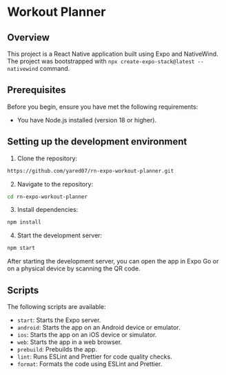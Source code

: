 # Workout Planner
## Overview
This project is a React Native application built using Expo and NativeWind.
The project was bootstrapped with `npx create-expo-stack@latest --nativewind` command.
## Prerequisites
Before you begin, ensure you have met the following requirements:
- You have Node.js installed (version 18 or higher).
## Setting up the development environment
1. Clone the repository:
```bash
https://github.com/yared07/rn-expo-workout-planner.git
```
2. Navigate to the repository:
```bash
cd rn-expo-workout-planner
```
3. Install dependencies:
```bash
npm install
```
4. Start the development server:
```bash
npm start
```
After starting the development server, you can open the app in Expo Go or on a physical device by scanning the QR code.
## Scripts
The following scripts are available:
- `start`: Starts the Expo server.
- `android`: Starts the app on an Android device or emulator.
- `ios`: Starts the app on an iOS device or simulator.
- `web`: Starts the app in a web browser.
- `prebuild`: Prebuilds the app.
- `lint`: Runs ESLint and Prettier for code quality checks.
- `format`: Formats the code using ESLint and Prettier.
